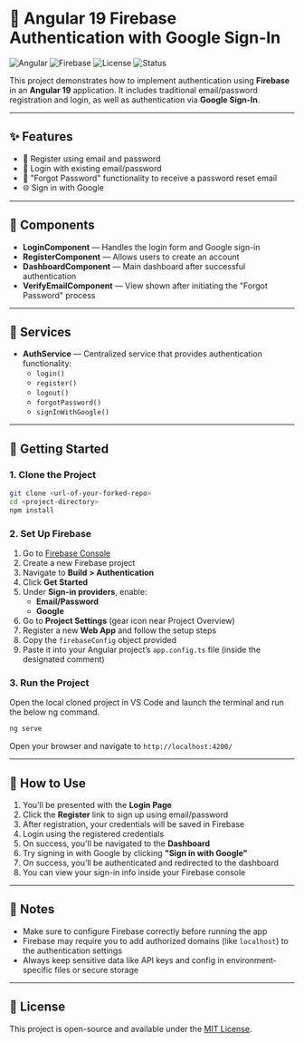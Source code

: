 
# 🔐 Angular 19 Firebase Authentication with Google Sign-In

![Angular](https://img.shields.io/badge/Angular-19-red?logo=angular)
![Firebase](https://img.shields.io/badge/Firebase-Authentication-yellow?logo=firebase)
![License](https://img.shields.io/badge/License-MIT-blue.svg)
![Status](https://img.shields.io/badge/Status-In_Progress-orange)

This project demonstrates how to implement authentication using **Firebase** in an **Angular 19** application. It includes traditional email/password registration and login, as well as authentication via **Google Sign-In**.

---

## ✨ Features

- 🔑 Register using email and password  
- 🔐 Login with existing email/password  
- 📧 "Forgot Password" functionality to receive a password reset email  
- 🌐 Sign in with Google  

---

## 🧩 Components

- **LoginComponent** — Handles the login form and Google sign-in  
- **RegisterComponent** — Allows users to create an account  
- **DashboardComponent** — Main dashboard after successful authentication  
- **VerifyEmailComponent** — View shown after initiating the "Forgot Password" process  

---

## 🧰 Services

- **AuthService** — Centralized service that provides authentication functionality:
  - `login()`
  - `register()`
  - `logout()`
  - `forgotPassword()`
  - `signInWithGoogle()`

---

## 🚀 Getting Started

### 1. Clone the Project

```bash
git clone <url-of-your-forked-repo>
cd <project-directory>
npm install
```

### 2. Set Up Firebase

1. Go to [Firebase Console](https://firebase.google.com/)
2. Create a new Firebase project
3. Navigate to **Build > Authentication**
4. Click **Get Started**
5. Under **Sign-in providers**, enable:
   - **Email/Password**
   - **Google**
6. Go to **Project Settings** (gear icon near Project Overview)
7. Register a new **Web App** and follow the setup steps
8. Copy the `firebaseConfig` object provided
9. Paste it into your Angular project’s `app.config.ts` file (inside the designated comment)

### 3. Run the Project
Open the local cloned project in VS Code and launch the terminal and run the below ng command.
```bash
ng serve
```

Open your browser and navigate to `http://localhost:4200/`

---

## 🧪 How to Use

1. You’ll be presented with the **Login Page**
2. Click the **Register** link to sign up using email/password
3. After registration, your credentials will be saved in Firebase
4. Login using the registered credentials
5. On success, you'll be navigated to the **Dashboard**
6. Try signing in with Google by clicking **"Sign in with Google"**
7. On success, you’ll be authenticated and redirected to the dashboard
8. You can view your sign-in info inside your Firebase console

---

## 📝 Notes

- Make sure to configure Firebase correctly before running the app
- Firebase may require you to add authorized domains (like `localhost`) to the authentication settings
- Always keep sensitive data like API keys and config in environment-specific files or secure storage

---

## 📄 License

This project is open-source and available under the [MIT License](LICENSE).
